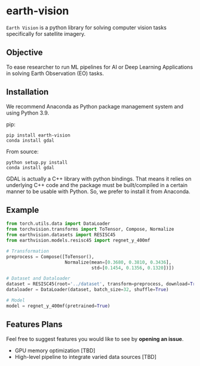 # earth-vision
`Earth Vision` is a python library for solving computer vision tasks specifically for satellite imagery.

## Objective
To ease researcher to run ML pipelines for AI or Deep Learning Applications in solving Earth Observation (EO) tasks.

## Installation
We recommend Anaconda as Python package management system and using Python 3.9.

pip:
```
pip install earth-vision
conda install gdal
```

From source:
```
python setup.py install
conda install gdal
```
GDAL is actually a C++ library with python bindings. That means it relies on underlying C++ code and the package must be built/compiled in a certain manner to be usable with Python. So, we prefer to install it from Anaconda.

## Example
```python
from torch.utils.data import DataLoader
from torchvision.transforms import ToTensor, Compose, Normalize
from earthvision.datasets import RESISC45
from earthvision.models.resisc45 import regnet_y_400mf

# Transformation
preprocess = Compose([ToTensor(), 
                      Normalize(mean=[0.3680, 0.3810, 0.3436], 
                                std=[0.1454, 0.1356, 0.1320])])

# Dataset and Dataloader
dataset = RESISC45(root='../dataset', transform=preprocess, download=True)
dataloader = DataLoader(dataset, batch_size=32, shuffle=True)

# Model
model = regnet_y_400mf(pretrained=True)
```

## Features Plans
Feel free to suggest features you would like to see by __opening an issue__.

- GPU memory optimization [TBD]
- High-level pipeline to integrate varied data sources [TBD]
